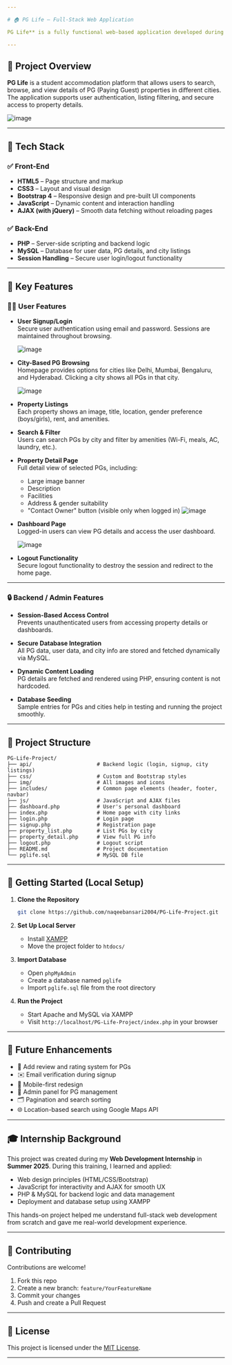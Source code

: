 ```yaml
---

# 🏠 PG Life – Full-Stack Web Application

PG Life** is a fully functional web-based application developed during my **Web Development Training Internship in the Summer of 2025**. This project was the result of intensive training in both front-end and back-end technologies, where I learned and implemented everything used in this project — from UI design to server-side scripting and database management.

---
```


## 📌 Project Overview

**PG Life** is a student accommodation platform that allows users to search, browse, and view details of PG (Paying Guest) properties in different cities. The application supports user authentication, listing filtering, and secure access to property details.

![image](https://github.com/user-attachments/assets/8f67b59d-640f-4343-a3a5-9e727261386a)



---

## 🧰 Tech Stack

### ✅ Front-End

- **HTML5** – Page structure and markup
- **CSS3** – Layout and visual design
- **Bootstrap 4** – Responsive design and pre-built UI components
- **JavaScript** – Dynamic content and interaction handling
- **AJAX (with jQuery)** – Smooth data fetching without reloading pages

### ✅ Back-End

- **PHP** – Server-side scripting and backend logic
- **MySQL** – Database for user data, PG details, and city listings
- **Session Handling** – Secure user login/logout functionality

---

## 🌟 Key Features

### 🧑‍💼 User Features

- **User Signup/Login**  
  Secure user authentication using email and password. Sessions are maintained throughout browsing.

  ![image](https://github.com/user-attachments/assets/3d2bc97c-14e6-4d89-98e8-ae4e4c08a6fb)


- **City-Based PG Browsing**  
  Homepage provides options for cities like Delhi, Mumbai, Bengaluru, and Hyderabad. Clicking a city shows all PGs in that city.

  ![image](https://github.com/user-attachments/assets/2356860e-eae0-406d-a32c-f695581364d8)



- **Property Listings**  
  Each property shows an image, title, location, gender preference (boys/girls), rent, and amenities.

- **Search & Filter**  
  Users can search PGs by city and filter by amenities (Wi-Fi, meals, AC, laundry, etc.).

- **Property Detail Page**  
  Full detail view of selected PGs, including:
  - Large image banner
  - Description
  - Facilities
  - Address & gender suitability
  - "Contact Owner" button (visible only when logged in)
    ![image](https://github.com/user-attachments/assets/d5aea17a-3775-4fd6-b457-7bd0a4a3df67)


- **Dashboard Page**  
  Logged-in users can view PG details and access the user dashboard.

  ![image](https://github.com/user-attachments/assets/1c353b1e-277f-408a-b8a3-8ff6dcecf731)


- **Logout Functionality**  
  Secure logout functionality to destroy the session and redirect to the home page.

---

### 🔒 Backend / Admin Features

- **Session-Based Access Control**  
  Prevents unauthenticated users from accessing property details or dashboards.

- **Secure Database Integration**  
  All PG data, user data, and city info are stored and fetched dynamically via MySQL.

- **Dynamic Content Loading**  
  PG details are fetched and rendered using PHP, ensuring content is not hardcoded.

- **Database Seeding**  
  Sample entries for PGs and cities help in testing and running the project smoothly.

---

## 📁 Project Structure

```
PG-Life-Project/
├── api/                     # Backend logic (login, signup, city listings)
├── css/                     # Custom and Bootstrap styles
├── img/                     # All images and icons
├── includes/                # Common page elements (header, footer, navbar)
├── js/                      # JavaScript and AJAX files
├── dashboard.php            # User's personal dashboard
├── index.php                # Home page with city links
├── login.php                # Login page
├── signup.php               # Registration page
├── property_list.php        # List PGs by city
├── property_detail.php      # View full PG info
├── logout.php               # Logout script
├── README.md                # Project documentation
└── pglife.sql               # MySQL DB file
```

---

## 🚀 Getting Started (Local Setup)

1. **Clone the Repository**
   ```bash
   git clone https://github.com/naqeebansari2004/PG-Life-Project.git
   ```

2. **Set Up Local Server**
   - Install [XAMPP](https://www.apachefriends.org/index.html)
   - Move the project folder to `htdocs/`

3. **Import Database**
   - Open `phpMyAdmin`
   - Create a database named `pglife`
   - Import `pglife.sql` file from the root directory

4. **Run the Project**
   - Start Apache and MySQL via XAMPP
   - Visit `http://localhost/PG-Life-Project/index.php` in your browser

---

## 🔮 Future Enhancements

- 📝 Add review and rating system for PGs
- ✉️ Email verification during signup
- 📱 Mobile-first redesign
- 🔐 Admin panel for PG management
- 🗂 Pagination and search sorting
- 🌐 Location-based search using Google Maps API

---

## 🎓 Internship Background

This project was created during my **Web Development Internship** in **Summer 2025**. During this training, I learned and applied:

- Web design principles (HTML/CSS/Bootstrap)
- JavaScript for interactivity and AJAX for smooth UX
- PHP & MySQL for backend logic and data management
- Deployment and database setup using XAMPP

This hands-on project helped me understand full-stack web development from scratch and gave me real-world development experience.

---

## 🤝 Contributing

Contributions are welcome!  
1. Fork this repo  
2. Create a new branch: `feature/YourFeatureName`  
3. Commit your changes  
4. Push and create a Pull Request

---

## 📄 License

This project is licensed under the [MIT License](LICENSE).

---

